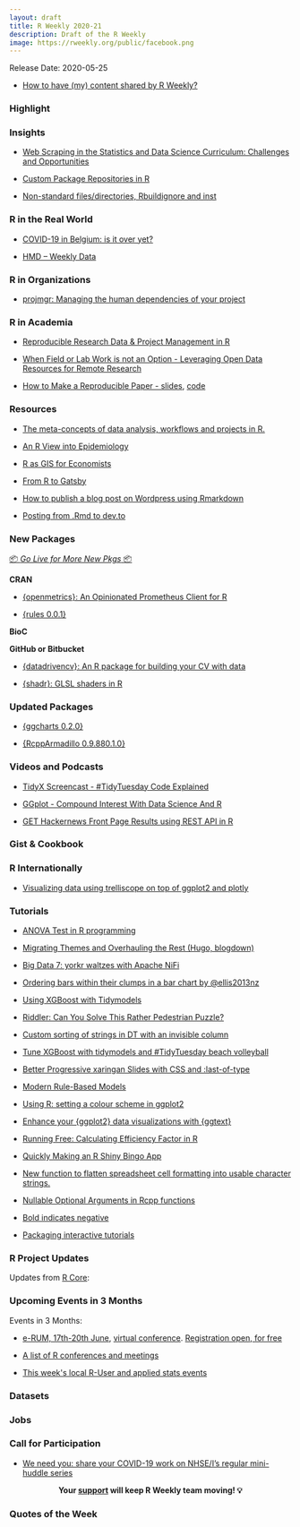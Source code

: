 ```yaml
---
layout: draft
title: R Weekly 2020-21
description: Draft of the R Weekly
image: https://rweekly.org/public/facebook.png
---
```


Release Date: 2020-05-25

+ [How to have (my) content shared by R Weekly?](https://github.com/rweekly/rweekly.org#how-to-have-my-content-shared-by-r-weeklyy)


###  Highlight



### Insights

+ [Web Scraping in the Statistics and Data Science Curriculum: Challenges and Opportunities](https://github.com/mdogucu/web-scrape)

+ [Custom Package Repositories in R](https://blog.revolutionanalytics.com/2020/05/custom-package-repositories-in-r.html)

+ [Non-standard files/directories, Rbuildignore and inst](https://blog.r-hub.io/2020/05/20/rbuildignore/)

### R in the Real World

+ [COVID-19 in Belgium: is it over yet?](https://www.statsandr.com/blog/covid-19-in-belgium-is-it-over-yet/)

+ [HMD – Weekly Data](http://ronaldrichman.co.za/2020/05/21/hmd-weekly-data/)

###  R in Organizations

+ [projmgr: Managing the human dependencies of your project](https://emilyriederer.netlify.app/post/projmgr/)

###  R in Academia

+ [Reproducible Research Data & Project Management in R](https://annakrystalli.me/rrresearchACCE20/)

+ [When Field or Lab Work is not an Option - Leveraging Open Data Resources for Remote Research](https://ropensci.org/blog/2020/05/19/covid-19-open-data/)

+ [How to Make a Reproducible Paper - slides](https://https://bit.ly/repro_vid), [code](https://github.com/ablucher/Workshop_ReproduciblePaper)

###  Resources

+ [The meta-concepts of data analysis, workflows and projects in R.](https://github.com/deanmarchiori/analysis-flow)

+ [An R View into Epidemiology](https://rviews.rstudio.com/2020/05/20/some-r-resources-for-epidemiology/)

+ [R as GIS for Economists](https://tmieno2.github.io/R-as-GIS-for-Economists/)

+ [From R to Gatsby](https://www.robertmylesmcdonnell.com/content/posts/rtogatsby/)

+ [How to publish a blog post on Wordpress using Rmarkdown](https://tobiasdienlin.com/2019/03/08/how-to-publish-a-blog-post-on-wordpress-using-rmarkdown/)

+ [Posting from .Rmd to dev.to](https://dev.to/daveparr/posting-from-rmd-to-dev-to-5gld)

###  New Packages

<p class="added-hostname"><a href="https://rweekly.org/live" target="_blank" class="externalLink">📦 <i>Go Live for More New Pkgs</i> 📦</a></p>

**CRAN**

+ [{openmetrics}: An Opinionated Prometheus Client for R](https://unconj.ca/blog/introducing-openmetrics-for-r.html)

+ [{rules 0.0.1}](https://www.tidyverse.org/blog/2020/05/rules-0-0-1/)

**BioC**



**GitHub or Bitbucket**

+ [{datadrivencv}: An R package for building your CV with data](http://nickstrayer.me/datadrivencv/)

+ [{shadr}: GLSL shaders in R](https://github.com/tylermorganwall/shadr)

### Updated Packages

+ [{ggcharts 0.2.0}](https://thomasadventure.blog/posts/ggcharts-0-2-0-is-on-cran/)

+ [{RcppArmadillo 0.9.880.1.0}](http://dirk.eddelbuettel.com/blog/2020/05/17#rcpparmadillo_0.9.880.1.0)

###  Videos and Podcasts

+ [TidyX Screencast - #TidyTuesday Code Explained](https://bit.ly/TidyX_Playlist)

+ [GGplot - Compound Interest With Data Science And R](https://youtu.be/_SNj0KuBYLU)

+ [GET Hackernews Front Page Results using REST API in R](https://www.programmingwithr.com/get-hackernews-front-page-results-using-rest-api-in-r/)

### Gist & Cookbook



### R Internationally

+ [Visualizing data using trelliscope on top of ggplot2 and plotly](https://statistik-dresden.de/archives/16109)

###  Tutorials

+ [ANOVA Test in R programming](https://www.geeksforgeeks.org/anova-test-in-r-programming/)

+ [Migrating Themes and Overhauling the Rest (Hugo, blogdown)](https://blog.jemu.name/2020/05/migrating-themes-and-overhauling-the-rest)

+ [Big Data 7: yorkr waltzes with Apache NiFi](https://gigadom.in/2020/05/23/big-data-7-yorkr-waltzes-with-apache-nifi/)

+ [Ordering bars within their clumps in a bar chart by @ellis2013nz](http://freerangestats.info/blog/2020/05/23/ordering-in-bar-charts)

+ [Using XGBoost with Tidymodels](https://tychobra.com/posts/2020-05-19-xgboost-with-tidymodels/)

+ [Riddler: Can You Solve This Rather Pedestrian Puzzle?](https://joshuacook.netlify.app/post/riddler-predestrian-question/)

+ [Custom sorting of strings in DT with an invisible column](https://mattherman.info/blog/dt_sort_secondary/)

+ [Tune XGBoost with tidymodels and #TidyTuesday beach volleyball](https://juliasilge.com/blog/xgboost-tune-volleyball/)

+ [Better Progressive xaringan Slides with CSS and :last-of-type](https://www.garrickadenbuie.com/blog/better-progressive-xaringan/)

+ [Modern Rule-Based Models](https://rviews.rstudio.com/2020/05/21/modern-rule-based-models/)

+ [Using R: setting a colour scheme in ggplot2](https://onunicornsandgenes.blog/2020/05/17/using-r-setting-a-colour-scheme-in-ggplot2/)

+ [Enhance your {ggplot2} data visualizations with {ggtext}](https://thomasadventure.blog/posts/enhance-ggplot2-with-ggtext/)

+ [Running Free: Calculating Efficiency Factor in R](https://quantixed.org/2020/05/19/running-free-calculating-efficiency-factor-in-r/)

+ [Quickly Making an R Shiny Bingo App](https://www.markhw.com/blog/bingo)

+ [New function to flatten spreadsheet cell formatting into usable character strings.](https://luisdva.github.io/rstats/spreadsheets-mf/)

+ [Nullable Optional Arguments in Rcpp functions](https://gallery.rcpp.org//articles/optional-null-function-arguments/)

+ [Bold indicates negative](https://luisdva.github.io/rstats/spreadsheets-mf/)

+ [Packaging interactive tutorials](https://yabellini.netlify.app/post/packagingtutorials/)

<!--<div class="post-more-begin></div><div class="post-more-end"></div>-->

###  R Project Updates

Updates from [R Core](http://developer.r-project.org/blosxom.cgi/R-devel/NEWS):


###  Upcoming Events in 3 Months

Events in 3 Months:

+ [e-RUM, 17th-20th June](https://2020.erum.io/), [virtual conference](https://2020.erum.io/#erumgoesvirtual). [Registration open, for free](https://www.eventbrite.it/e/e-rum2020-tickets-104546978828)

+ [A list of R conferences and meetings](https://jumpingrivers.github.io/meetingsR/events.html)

+ [This week's local R-User and applied stats events](https://community.rstudio.com/c/irl)


<!-- More past events at [R conferences & meetups](https://conf.rweekly.org). -->


### Datasets

### Jobs




###  Call for Participation

+ [We need you: share your COVID-19 work on NHSE/I’s regular mini-huddle series](https://nhsrcommunity.com/blog/we-need-you-share-your-covid-19-work-on-nhse-is-regular-mini-huddle-series/)

<p class="hide-support added-hostname support-rweekly" style="text-align: center;font-weight: bold;">Your <a class="non-visited externalLink" href="https://www.patreon.com/rweekly" onclick="pas(this)">support</a> will keep R Weekly team moving! 💡</p>

###  Quotes of the Week
